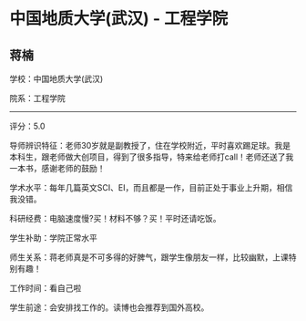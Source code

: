 # 中国地质大学(武汉) - 工程学院

## 蒋楠

学校：中国地质大学(武汉)

院系：工程学院

* * *

评分：5.0

导师辨识特征：老师30岁就是副教授了，住在学校附近，平时喜欢踢足球。我是本科生，跟老师做大创项目，得到了很多指导，特来给老师打call！老师还送了我一本书，感谢老师的鼓励！

学术水平：每年几篇英文SCI、EI，而且都是一作，目前正处于事业上升期，相信我没错。

科研经费：电脑速度慢?买！材料不够？买！平时还请吃饭。

学生补助：学院正常水平

师生关系：蒋老师真是不可多得的好脾气，跟学生像朋友一样，比较幽默，上课特别有趣！

工作时间：看自己啦

学生前途：会安排找工作的。读博也会推荐到国外高校。